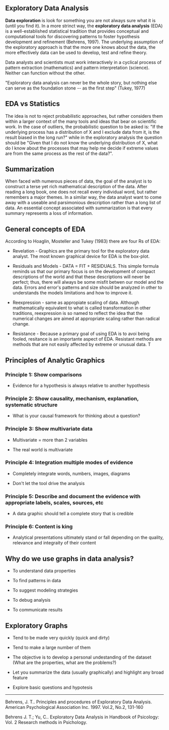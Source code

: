 ## Exploratory Data Analysis

**Data exploration** is look for something you are not always sure what it is (until you find it). 
In a more strinct way, the **exploratory data analysis** (EDA) is a well-established statistical tradition that provides conceptual and 
computational tools for discovering patterns to foster hypothesis development and refinement (Behrens, 1997). 
The underlying assumption of the exploratory approach is that the more one knows about the data, the more effectively data can be used 
to develop, test and refine theory. 

Data analysts and scientists must work interactively in a cyclical process of pattern extraction (mathematics) and pattern 
interpretation (science). Neither can function without the other. 

"Exploratory data analysis can never be the whole story, but nothing else can serve as the foundation stone -- as the first step"
(Tukey, 1977)

## EDA vs Statistics

The idea is not to reject probabilistic approaches, but rather considers them within a larger context of the many tools and ideas
that bear on scientific work. In the case of outliers, the probabilistic question to be asked is: "If the underlying process 
has a distribution of X and I exclude data from it, is the result biased in the long run?" while in the exploratory analysis 
the question should be "Given that I do not know the underlying distribution of X, what do I know about the processes that 
may help me decide if extreme values are from the same process as the rest of the data?".

## Summarization

When faced with numerous pieces of data, the goal of the analyst is to construct a terse yet rich mathematical description of the
data. After reading a long book, one does not recall every individual word, but rather remembers a major themes. In a similar 
way, the data analyst want to come away with a useable and parsimonious description rather than a long list of data. An essential
concept associated with summarization is that every summary represents a loss of information.

## General concepts of EDA

According to Hoaglin, Mosteller and Tukey (1983) there are four Rs of EDA:

* Revelation - Graphics are the primary tool for the exploratory data analyst. 
  The most known graphical device for EDA is the box-plot.
  
* Residuals and Models - DATA = FIT + RESIDUALS. This simple formula reminds us that our primary focus is on the development of 
  compact descriptions of the world and that these descriptions will never be perfect; thus, there will always be some misfit
  betwen our model and the data. Errors and error's patterns and size should be analyzed in other to understands the models limitations 
  and how to improve it.
  
* Reexpression - same as appropiate scaling of data. Although mathematically equivalent to what is called transformation in other traditions,
  reexpression is so named to reflect the idea that the numerical changes are aimed at appropriate scaling rather than radical
  change.
  
* Resistance - Because a primary goal of using EDA is to avoi being fooled, resitance is an importante aspect of EDA.
  Resistant methods are methods that are not easily affected by extreme or unusual data. T


## Principles of Analytic Graphics

### Principle 1: Show comparisons
  
* Evidence for a hypothesis is always relative to another hypothesis
    
### Principle 2: Show causality, mechanism, explanation, systematic structure
	
* What is your causal framework for thinking about a question?

### Principle 3: Show multivariate data
		
* Multivariate = more than 2 variables
		
* The real world is multivariate

### Principle 4: Integration multiple modes of evidence
		
* Completely integrate words, numbers, images, diagrams

* Don't let the tool drive the analysis

### Principle 5: Describe and document the evidence with appropriate labels, scales, sources, etc
  
* A data graphic should tell a complete story that is credible

### Principle 6: Content is king
		
* Analytical presentations ultimately stand or fall depending on the quality, relevance and integraity of their content

## Why do we use graphs in data analysis?

* To understand data properties

* To find patterns in data

* To suggest modeling strategies

* To debug analysis

* To communicate results

## Exploratory Graphs

* Tend to be made very quickly (quick and dirty)

* Tend to make a large number of them

* The objective is to develop a personal undestanding of the dataset (What are the properties, what are the problems?)

* Let you summarize the data (usually graphically) and highlight any broad feature

* Explore basic questions and hypotesis 
  
-----------------------------------------------------------

Behrens, J. T.. Principles and procedures of Exploratory Data Analysis. American Psychological Association Inc. 1997. Vol.2, No.2, 131-160

Behrens J. T.; Yu, C.. Exploratory Data Analysis in Handbook of Psicology: Vol. 2 Research methods in Psichology.
